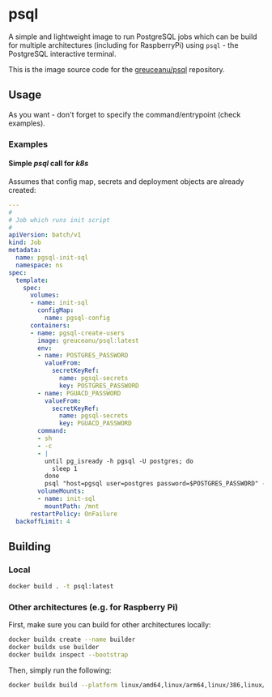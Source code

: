 # psql

A simple and lightweight image to run PostgreSQL jobs which can be build for multiple architectures
(including for RaspberryPi) using ```psql``` - the PostgreSQL interactive terminal.

This is the image source code for the [greuceanu/psql](https://hub.docker.com/r/greuceanu/psql) repository.

## Usage

As you want - don't forget to specify the command/entrypoint (check examples).

### Examples

#### Simple _psql_ call for _k8s_

Assumes that config map, secrets and deployment objects are already created:

```yaml
---
#
# Job which runs init script
#
apiVersion: batch/v1
kind: Job
metadata:
  name: pgsql-init-sql
  namespace: ns
spec:
  template:
    spec:
      volumes:
      - name: init-sql
        configMap:
          name: pgsql-config
      containers:
      - name: pgsql-create-users
        image: greuceanu/psql:latest
        env:
        - name: POSTGRES_PASSWORD
          valueFrom:
            secretKeyRef:
              name: pgsql-secrets
              key: POSTGRES_PASSWORD
        - name: PGUACD_PASSWORD
          valueFrom:
            secretKeyRef:
              name: pgsql-secrets
              key: PGUACD_PASSWORD
        command:
        - sh
        - -c
        - |
          until pg_isready -h pgsql -U postgres; do
            sleep 1
          done
          psql "host=pgsql user=postgres password=$POSTGRES_PASSWORD" -f /mnt/init.sql
        volumeMounts:
        - name: init-sql
          mountPath: /mnt
      restartPolicy: OnFailure
  backoffLimit: 4
```

## Building

### Local

```bash
docker build . -t psql:latest
```

### Other architectures (e.g. for Raspberry Pi)

First, make sure you can build for other architectures locally:

```bash
docker buildx create --name builder
docker buildx use builder
docker buildx inspect --bootstrap
```

Then, simply run the following:

```bash
docker buildx build --platform linux/amd64,linux/arm64,linux/386,linux/arm/v7,linux/arm/v6 --build-arg ALPINE_VERSION=latest -t greuceanu/psql:latest .
```
